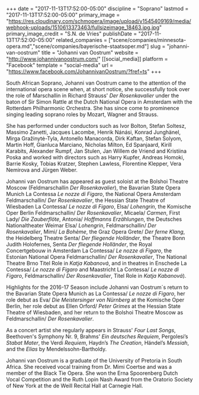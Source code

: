 +++
date = "2017-11-13T17:52:00-05:00"
discipline = "Soprano"
lastmod = "2017-11-13T17:52:00-05:00"
primary_image = "https://res.cloudinary.com/schmopera/image/upload/v1545409169/media/webhook-uploads/1510613373463/fullsizeimage_18463.jpg.jpg"
primary_image_credit = "S.N. de Vries"
publishDate = "2017-11-13T17:52:00-05:00"
related_companies = ["scene/companies/minnesota-opera.md","scene/companies/bayerische-staatsoper.md"]
slug = "johanni-van-oostrum"
title = "Johanni van Oostrum"
website = "http://www.johannivanoostrum.com/"
[[social_media]]
platform = "Facebook"
template = "social-media"
url = "https://www.facebook.com/JohannivanOostrum/?fref=ts"
+++

South African Soprano, Johanni van Oostrum came to the attention of the international opera scene when, at short notice, she successfully took over the role of Marschallin in Richard Strauss' *Der Rosenkavalier* under the baton of Sir Simon Rattle at the Dutch National Opera in Amsterdam with the Rotterdam Philharmonic Orchestra. She has since come to prominence singing leading soprano roles by Mozart, Wagner and Strauss. 

She has performed under conductors such as Ivor Bolton, Stefan Soltesz, Massimo Zanetti, Jacques Lacombe, Henrik Nánási, Konrad Junghänel, Mirga Gražinytė-Tyla, Antonello Manacorda, Dirk Kaftan, Stefan Solyom, Martin Hoff, Gianluca Marciano, Nicholas Milton, Ed Spanjaard, Kirill Karabits, Alexander Rumpf, Jan Stulen, Jan Willem de Vriend and Kristiina Poska and worked with directors such as Harry Kupfer, Andreas Homoki, Barrie Kosky, Tobias Kratzer, Stephen Lawless, Florentine Klepper, Vera Nemirova and Jürgen Weber.

Johanni van Oostrum has appeared as guest soloist at the Bolshoi Theatre Moscow (Feldmarschallin *Der Rosenkavalier*), the Bavarian State Opera Munich La Contessa *Le nozze di Figaro*, the National Opera Amsterdam Feldmarschallin/ *Der Rosenkavalier*, the Hessian State Theatre of Wiesbaden La Contessa/ *Le nozze di Figaro*, Elsa/ *Lohengrin*, the Komische Oper Berlin Feldmarschallin/ *Der Rosenkavalier*, Micaela/ *Carmen*, First Lady/ *Die Zauberflöte*, Antonia/ *Hoffmanns Erzählungen*, the Deutsches Nationaltheater Weimar Elsa/ *Lohengrin*, Feldmarschallin/ *Der Rosenkavalier*, Mimì/ *La Bohème*, the Graz Opera Grete/ *Der ferne Klang*, the Heidelberg Theatre Senta/ *Der fliegende Holländer*, the Theatre Bonn Judith Holofernes, Senta *Der fliegende Holländer*, the Royal Concertgebouw in Amsterdam La Contessa/ *Le nozze di Figaro*, the Estonian National Opera Feldmarschallin/ *Der Rosenkavalier*, The National Theatre Brno Titel Role in *Katja Kabanová*, and in theatres in Enschede La Contessa/ *Le nozze di Figaro* and Maastricht La Contessa/ *Le nozze di Figaro*, Feldmarschallin/ *Der Rosenkavalier*, Titel Role in *Katja Kabanová*).

Highlights for the 2016-17 Season include Johanni van Oostrum´s return to the Bavarian State Opera Munich as La Contessa/ *Le nozze di Figaro*, her role debut as Eva/ *Die Meistersinger von Nürnberg* at the Komische Oper Berlin, her role debut as Ellen Orford/ *Peter Grimes* at the Hessian State Theatre of Wiesbaden, and her return to the Bolshoi Theatre Moscow as Feldmarschallin/ *Der Rosenkavalier*.

As a concert artist she regularly appears in Strauss' *Four Last Songs*, Beethoven's Symphony Nr. 9, Brahms' *Ein deutsches Requiem*, Pergolesi’s *Stabat Mater*, the Verdi *Requiem*, Haydn’s *The Creation*, Händel’s *Messiah*, and the *Elias* by Mendelssohn-Bartholdy. 

Johanni van Oostrum is a graduate of the University of Pretoria in South Africa. She received vocal training from Dr. Mimi Coertse and was a member of the Black Tie Opera. She won the Erna Spoorenberg Dutch Vocal Competition and the Ruth Lopin Nash Award from the Oratorio Society of New York at the de Weill Recital Hall at Carnegie Hall.
